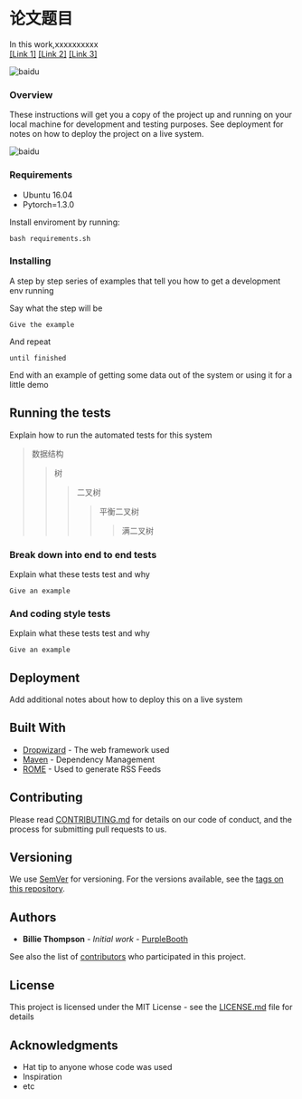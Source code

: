 # 论文题目

In this work,xxxxxxxxxx <br>
[[Link 1]](https://raw.githubusercontent.com/alibaba/ARouter/master/demo/arouter-demo.gif)
[[Link 2]](https://raw.githubusercontent.com/alibaba/ARouter/master/demo/arouter-demo.gif)
[[Link 3]](https://raw.githubusercontent.com/alibaba/ARouter/master/demo/arouter-demo.gif)
    
![baidu](https://github.com/Fonnn/test/blob/master/images/test_image0.png)  

### Overview

These instructions will get you a copy of the project up and running on your local machine for development and testing purposes. See deployment for notes on how to deploy the project on a live system.

![baidu](https://github.com/Fonnn/test/blob/master/images/test_image1.png)

### Requirements

* Ubuntu 16.04 <br>
* Pytorch=1.3.0 <br>

Install enviroment by running:

```
bash requirements.sh
```

### Installing

A step by step series of examples that tell you how to get a development env running

Say what the step will be

```
Give the example
```

And repeat

```
until finished
```

End with an example of getting some data out of the system or using it for a little demo

## Running the tests

Explain how to run the automated tests for this system
>数据结构  
>>树  
>>>二叉树  
>>>>平衡二叉树  
>>>>>满二叉树  

### Break down into end to end tests

Explain what these tests test and why

```
Give an example
```

### And coding style tests

Explain what these tests test and why

```
Give an example
```

## Deployment

Add additional notes about how to deploy this on a live system

## Built With

* [Dropwizard](http://www.dropwizard.io/1.0.2/docs/) - The web framework used
* [Maven](https://maven.apache.org/) - Dependency Management
* [ROME](https://rometools.github.io/rome/) - Used to generate RSS Feeds

## Contributing

Please read [CONTRIBUTING.md](https://gist.github.com/PurpleBooth/b24679402957c63ec426) for details on our code of conduct, and the process for submitting pull requests to us.

## Versioning

We use [SemVer](http://semver.org/) for versioning. For the versions available, see the [tags on this repository](https://github.com/your/project/tags). 

## Authors

* **Billie Thompson** - *Initial work* - [PurpleBooth](https://github.com/PurpleBooth)

See also the list of [contributors](https://github.com/your/project/contributors) who participated in this project.

## License

This project is licensed under the MIT License - see the [LICENSE.md](LICENSE.md) file for details

## Acknowledgments

* Hat tip to anyone whose code was used
* Inspiration
* etc

